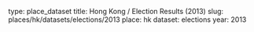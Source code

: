 type: place_dataset
title: Hong Kong / Election Results (2013)
slug: places/hk/datasets/elections/2013
place: hk
dataset: elections
year: 2013
